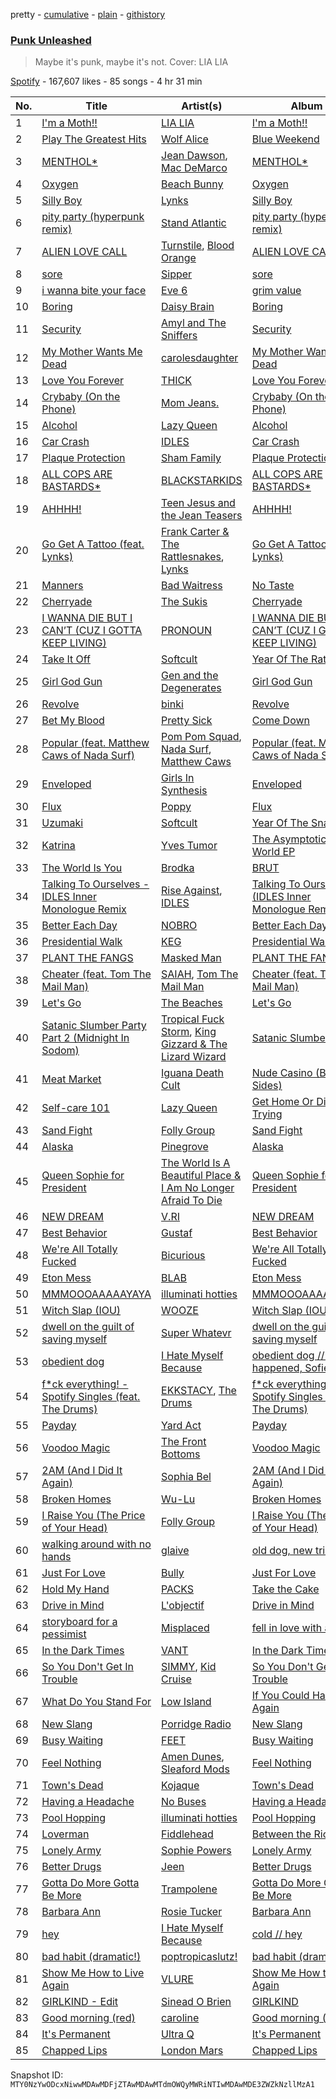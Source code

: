 pretty - [cumulative](/playlists/cumulative/37i9dQZF1DXdJa941ExayM.md) - [plain](/playlists/plain/37i9dQZF1DXdJa941ExayM) - [githistory](https://github.githistory.xyz/mackorone/spotify-playlist-archive/blob/main/playlists/plain/37i9dQZF1DXdJa941ExayM)

### [Punk Unleashed](https://open.spotify.com/playlist/37i9dQZF1DXdJa941ExayM)

> Maybe it's punk, maybe it's not\. Cover: LIA LIA

[Spotify](https://open.spotify.com/user/spotify) - 167,607 likes - 85 songs - 4 hr 31 min

| No. | Title | Artist(s) | Album | Length |
|---|---|---|---|---|
| 1 | [I'm a Moth!!](https://open.spotify.com/track/4ZapAR5XjoPEtsDHUG6cad) | [LIA LIA](https://open.spotify.com/artist/2ZrAyY9nzikL0YAMgN4OUR) | [I'm a Moth!!](https://open.spotify.com/album/1P6WH7pf30l0VSKHm0894a) | 2:06 |
| 2 | [Play The Greatest Hits](https://open.spotify.com/track/671gFjeiyqUEIgXfLKj956) | [Wolf Alice](https://open.spotify.com/artist/3btzEQD6sugImIHPMRgkwV) | [Blue Weekend](https://open.spotify.com/album/1zt521PK0lam6J79DNMIJi) | 2:27 |
| 3 | [MENTHOL\*](https://open.spotify.com/track/2nMTBUdxkdCZWo7n3upy1e) | [Jean Dawson](https://open.spotify.com/artist/7vNNmjV14SKQzlQAEg0BXP), [Mac DeMarco](https://open.spotify.com/artist/3Sz7ZnJQBIHsXLUSo0OQtM) | [MENTHOL\*](https://open.spotify.com/album/1KTVkY7i6Ry8QMtPTBzYOf) | 3:07 |
| 4 | [Oxygen](https://open.spotify.com/track/0vu3XfUitueA4S7l93kNU3) | [Beach Bunny](https://open.spotify.com/artist/2vnB6tuQMaQpORiRdvXF9H) | [Oxygen](https://open.spotify.com/album/48QsECGKhTjmQDGu3PrJAC) | 3:06 |
| 5 | [Silly Boy](https://open.spotify.com/track/1IWDJT71pjQgy9h3P8UwtG) | [Lynks](https://open.spotify.com/artist/44tV2d4RDeMsS2sLOdcXHD) | [Silly Boy](https://open.spotify.com/album/48X1aV5CY95zpcnHiE6WGf) | 3:18 |
| 6 | [pity party \(hyperpunk remix\)](https://open.spotify.com/track/3pgNhkkVzEBp3oWjGiHHWL) | [Stand Atlantic](https://open.spotify.com/artist/1W2Fv4YUnjC8hx2qQd6fGh) | [pity party \(hyperpunk remix\)](https://open.spotify.com/album/58nU4gbZoCTv8Cn0xpKqiF) | 2:36 |
| 7 | [ALIEN LOVE CALL](https://open.spotify.com/track/3qSIZ6BhlD8s1A8Hnnr3b8) | [Turnstile](https://open.spotify.com/artist/2qnpHrOzdmOo1S4ox3j17x), [Blood Orange](https://open.spotify.com/artist/6LEeAFiJF8OuPx747e1wxR) | [ALIEN LOVE CALL](https://open.spotify.com/album/2nERlBSy1rzIWoTgnezW6M) | 2:56 |
| 8 | [sore](https://open.spotify.com/track/7vUgOE1PE39ORLkoGg8b82) | [Sipper](https://open.spotify.com/artist/2BjcWnk7C01aHhp59HqUED) | [sore](https://open.spotify.com/album/6WOzttpXQTWLtbhUpKF5o2) | 2:54 |
| 9 | [i wanna bite your face](https://open.spotify.com/track/0TmhK8MuZrWow9HUp6fH5c) | [Eve 6](https://open.spotify.com/artist/4Eqd24yS5YcxI8b6Xfuwr8) | [grim value](https://open.spotify.com/album/63se1zqIgvcKzzOfqIbR8m) | 2:26 |
| 10 | [Boring](https://open.spotify.com/track/3FfxSDPqcaUuisrMQmiheD) | [Daisy Brain](https://open.spotify.com/artist/5WuDKeWph4EKsyy9e56Mz4) | [Boring](https://open.spotify.com/album/6ScocnQZ8S77TH9iOKPY1o) | 3:28 |
| 11 | [Security](https://open.spotify.com/track/4q52YCaquqmKBqVpwVNSjg) | [Amyl and The Sniffers](https://open.spotify.com/artist/3NqV2DJoAWsjl787bWaHW7) | [Security](https://open.spotify.com/album/01cMFHnfw6GGrg8djMAzwN) | 3:47 |
| 12 | [My Mother Wants Me Dead](https://open.spotify.com/track/3ADDLOa2NjjLFQ7g2FTiYx) | [carolesdaughter](https://open.spotify.com/artist/2hiq2iBnUik3mrOfEgRSpB) | [My Mother Wants Me Dead](https://open.spotify.com/album/0T6yUi3nWoE9c5krkoPYPK) | 1:45 |
| 13 | [Love You Forever](https://open.spotify.com/track/74P29isjvkWKam9RH3VIqx) | [THICK](https://open.spotify.com/artist/3y6q4JBOyyoETYPw1yHYli) | [Love You Forever](https://open.spotify.com/album/1Dhav3eZHLNgwZhtoxpz72) | 2:26 |
| 14 | [Crybaby \(On the Phone\)](https://open.spotify.com/track/17m7xzxMBWXLa6eyf3gsag) | [Mom Jeans.](https://open.spotify.com/artist/6PsktPFR0UZptKdSqmlS5h) | [Crybaby \(On the Phone\)](https://open.spotify.com/album/70R0bzjqP8a4yKUjg4ISdn) | 2:23 |
| 15 | [Alcohol](https://open.spotify.com/track/5B0cWUeFpYUGP50B7iGrHE) | [Lazy Queen](https://open.spotify.com/artist/1U9zqBUEcScanms647YanK) | [Alcohol](https://open.spotify.com/album/7njC1QirOre5gVQomwx1j9) | 3:41 |
| 16 | [Car Crash](https://open.spotify.com/track/5dXIrAUNLOcN2mYkCSeO3k) | [IDLES](https://open.spotify.com/artist/75mafsNqNE1WSEVxIKuY5C) | [Car Crash](https://open.spotify.com/album/2F4bQLWNLz55akGbkwu7BB) | 3:53 |
| 17 | [Plaque Protection](https://open.spotify.com/track/2in7DmrPjFsFkkFwZpJd58) | [Sham Family](https://open.spotify.com/artist/35pfnH3vn7DIc0hGC6JdcW) | [Plaque Protection](https://open.spotify.com/album/12gbNMI9j5JVXchpOAfT8s) | 2:47 |
| 18 | [ALL COPS ARE BASTARDS\*](https://open.spotify.com/track/6Bike9oqxqToe0XPwtVIhD) | [BLACKSTARKIDS](https://open.spotify.com/artist/7but14WsfXJkF8hm07xx6E) | [ALL COPS ARE BASTARDS\*](https://open.spotify.com/album/22GzbmGV3Uw6honxKUDSYr) | 3:04 |
| 19 | [AHHHH!](https://open.spotify.com/track/6Pfma5baS7P2EIjn3Htj9q) | [Teen Jesus and the Jean Teasers](https://open.spotify.com/artist/3KrgUUwoRQ6OQp4IOmqnSF) | [AHHHH!](https://open.spotify.com/album/3c58AoCgrcGD0kF2PAxo1F) | 2:24 |
| 20 | [Go Get A Tattoo \(feat\. Lynks\)](https://open.spotify.com/track/6jlelDSfxfbXHcvecHirda) | [Frank Carter & The Rattlesnakes](https://open.spotify.com/artist/3r32a6mMdoPaSP1C7kYhMc), [Lynks](https://open.spotify.com/artist/44tV2d4RDeMsS2sLOdcXHD) | [Go Get A Tattoo \(feat\. Lynks\)](https://open.spotify.com/album/20Jc5OznITldQ6pJPjxO5m) | 2:38 |
| 21 | [Manners](https://open.spotify.com/track/6OFhypC7nf7O2BrBcBRHiw) | [Bad Waitress](https://open.spotify.com/artist/5h5YgUkm7vI0bdbQTyBGmb) | [No Taste](https://open.spotify.com/album/6DMgTKIxvkURDu03kPoIrq) | 2:57 |
| 22 | [Cherryade](https://open.spotify.com/track/1qlDUbGVlpxKSsCpI9VfsZ) | [The Sukis](https://open.spotify.com/artist/0z2w2g48teQXR561xEi3zT) | [Cherryade](https://open.spotify.com/album/4B5zz9fcYTSG3DgMj6lXWf) | 3:10 |
| 23 | [I WANNA DIE BUT I CAN’T \(CUZ I GOTTA KEEP LIVING\)](https://open.spotify.com/track/0lcwE4dOsg3HB2BiUJxurh) | [PRONOUN](https://open.spotify.com/artist/08q2kFjr9p4cJqTGU9xJgg) | [I WANNA DIE BUT I CAN’T \(CUZ I GOTTA KEEP LIVING\)](https://open.spotify.com/album/7Jkkqjg8xAO7Jz4vV5H9oB) | 2:50 |
| 24 | [Take It Off](https://open.spotify.com/track/5xtSnYsevveWRiYmKTnxWS) | [Softcult](https://open.spotify.com/artist/13pYXGtaLO9d06VrXX4Aw0) | [Year Of The Rat](https://open.spotify.com/album/2wqVGl7R2cfwaZecFLTGIm) | 3:11 |
| 25 | [Girl God Gun](https://open.spotify.com/track/2gGwnLDwSxsi0zbkwEKSI6) | [Gen and the Degenerates](https://open.spotify.com/artist/7oEVPoHXaj73ddUCTNlO9E) | [Girl God Gun](https://open.spotify.com/album/2S0R1ILxzniCXfykA0A9BL) | 3:25 |
| 26 | [Revolve](https://open.spotify.com/track/65SxZiGB2RDiTjNBhwj7qK) | [binki](https://open.spotify.com/artist/2jbd7OqeJJd1hz81vOXwwW) | [Revolve](https://open.spotify.com/album/5eI3iOzlxGqcJuYSaVst48) | 2:52 |
| 27 | [Bet My Blood](https://open.spotify.com/track/3k148B0XDmtKhGjC2fBgND) | [Pretty Sick](https://open.spotify.com/artist/5JUGL6ec4eULQ5eVEbOC7e) | [Come Down](https://open.spotify.com/album/0VXF6JEUzl27XNBTNPtOMV) | 2:59 |
| 28 | [Popular \(feat\. Matthew Caws of Nada Surf\)](https://open.spotify.com/track/5ppPV0hCtwt5TMTKF1xY57) | [Pom Pom Squad](https://open.spotify.com/artist/1yhTALwId0bpL1U1XRT3Zs), [Nada Surf](https://open.spotify.com/artist/11zHPjHnZN0ACA50rSnTcy), [Matthew Caws](https://open.spotify.com/artist/2euOhDrnToDMpxBiCPf72Z) | [Popular \(feat\. Matthew Caws of Nada Surf\)](https://open.spotify.com/album/7nvPKeZxfHFgbKTrRWqvCo) | 3:26 |
| 29 | [Enveloped](https://open.spotify.com/track/6JpNRJWABPoMCter1WlSlP) | [Girls In Synthesis](https://open.spotify.com/artist/1JDshBvdtYOv3h1Th6xYQV) | [Enveloped](https://open.spotify.com/album/2ARMZHJiFxX46oOiMx4TVH) | 3:53 |
| 30 | [Flux](https://open.spotify.com/track/59yzTH5FEyyaDXs5Qo5aq7) | [Poppy](https://open.spotify.com/artist/5mlbvTfWUOfDrUIK6dkNzv) | [Flux](https://open.spotify.com/album/1q959WGOu0ZDfrJnnWRNgD) | 5:00 |
| 31 | [Uzumaki](https://open.spotify.com/track/0zLNFeLkfUi9Ei4ysZfPXP) | [Softcult](https://open.spotify.com/artist/13pYXGtaLO9d06VrXX4Aw0) | [Year Of The Snake](https://open.spotify.com/album/0zWHPn6Hlv1JSLMnarvVLE) | 3:31 |
| 32 | [Katrina](https://open.spotify.com/track/7yrjPMQ4uRjV7cRYQczK2J) | [Yves Tumor](https://open.spotify.com/artist/0qu422H5MOoQxGjd4IzHbS) | [The Asymptotical World EP](https://open.spotify.com/album/2julo3Z5rNzSod7DoEuTz7) | 3:19 |
| 33 | [The World Is You](https://open.spotify.com/track/7lqdh6P5XFsXXLvyOQhdzD) | [Brodka](https://open.spotify.com/artist/4D22jVMhvZgzvt8Hh9AcKY) | [BRUT](https://open.spotify.com/album/17RcrngElFsVOUInoEtsC9) | 3:33 |
| 34 | [Talking To Ourselves \- IDLES Inner Monologue Remix](https://open.spotify.com/track/3tCihDQBzsGFRtfIn3KPG6) | [Rise Against](https://open.spotify.com/artist/6Wr3hh341P84m3EI8qdn9O), [IDLES](https://open.spotify.com/artist/75mafsNqNE1WSEVxIKuY5C) | [Talking To Ourselves \(IDLES Inner Monologue Remix\)](https://open.spotify.com/album/1QXOX0l2HAa7ekuS9QtPpe) | 4:52 |
| 35 | [Better Each Day](https://open.spotify.com/track/3Mdx0JOsOWRI76zIwZKEyL) | [NOBRO](https://open.spotify.com/artist/5Tomvwat8AxMGd2ewkDNPs) | [Better Each Day](https://open.spotify.com/album/35XWKWnRUNK5w3ievzNtPc) | 3:04 |
| 36 | [Presidential Walk](https://open.spotify.com/track/5FxpA5miQTteOuMeIvL04r) | [KEG](https://open.spotify.com/artist/5CiQ9m8dPZ3eEV8c2DdHuq) | [Presidential Walk](https://open.spotify.com/album/7mRzMdmK2O18SWRK3vSwtZ) | 2:14 |
| 37 | [PLANT THE FANGS](https://open.spotify.com/track/6AKsTbsS7RJ3oBBlmrkss4) | [Masked Man](https://open.spotify.com/artist/4au9pcYGXtv2fPYbMa6wg5) | [PLANT THE FANGS](https://open.spotify.com/album/3xKtJyeWidxEkuZ1KC5AIl) | 2:05 |
| 38 | [Cheater \(feat\. Tom The Mail Man\)](https://open.spotify.com/track/3n0If8GidXp4KziBDoMe99) | [SAIAH](https://open.spotify.com/artist/5ZPYeVqoWNuukwfarvkyJX), [Tom The Mail Man](https://open.spotify.com/artist/1ueFyDvrq8tCjAd6x8AVxD) | [Cheater \(feat\. Tom The Mail Man\)](https://open.spotify.com/album/2de9oXO3uW9iMpVtTknJAy) | 3:04 |
| 39 | [Let's Go](https://open.spotify.com/track/0FGRPpBeQxkGEpnIChlnf8) | [The Beaches](https://open.spotify.com/artist/6ws5XBA70XgeBpnLZhQBoy) | [Let's Go](https://open.spotify.com/album/09PcwXJ6Kdt2M6ezSCYnQb) | 2:22 |
| 40 | [Satanic Slumber Party Part 2 \(Midnight In Sodom\)](https://open.spotify.com/track/1uMcy6dDlrQby1nD6xwKOw) | [Tropical Fuck Storm](https://open.spotify.com/artist/0mL6LBSQ4bHe6hWq90KzHL), [King Gizzard & The Lizard Wizard](https://open.spotify.com/artist/6XYvaoDGE0VmRt83Jss9Sn) | [Satanic Slumber Party](https://open.spotify.com/album/2xRTFyydYap0kAWPfJwU2i) | 5:42 |
| 41 | [Meat Market](https://open.spotify.com/track/4bQWIser8emNKjX3GlZJu3) | [Iguana Death Cult](https://open.spotify.com/artist/3krOZK9c8q5QOdt9QSdEV8) | [Nude Casino \(B\-Sides\)](https://open.spotify.com/album/1JI8xZT4G7DrHF3KFAZdLW) | 3:15 |
| 42 | [Self\-care 101](https://open.spotify.com/track/0nWXMjeGtC8P0bNBly9oo9) | [Lazy Queen](https://open.spotify.com/artist/1U9zqBUEcScanms647YanK) | [Get Home Or Die Trying](https://open.spotify.com/album/1FsVH5o3NvtOCQDuCyEZgv) | 5:20 |
| 43 | [Sand Fight](https://open.spotify.com/track/0krlA3U69xTFIrbEAwALak) | [Folly Group](https://open.spotify.com/artist/39RnqcMpFSK4e7tbODSsaP) | [Sand Fight](https://open.spotify.com/album/5I4VwcRRbnDPOZC0wFt4IU) | 3:36 |
| 44 | [Alaska](https://open.spotify.com/track/3jfYDfrnp0dseGWZfa3jqt) | [Pinegrove](https://open.spotify.com/artist/2gbT6GPXMis0OAkZbEQCYB) | [Alaska](https://open.spotify.com/album/4rFxEoG9PEDkONioOInJhy) | 2:05 |
| 45 | [Queen Sophie for President](https://open.spotify.com/track/3cJK07DfDHv3dLqRETQdNm) | [The World Is A Beautiful Place & I Am No Longer Afraid To Die](https://open.spotify.com/artist/5bCNJ1ICzdnzK0yoCIP2Ip) | [Queen Sophie for President](https://open.spotify.com/album/1E1pAERqQAcxbKWQ6ZV4g4) | 3:29 |
| 46 | [NEW DREAM](https://open.spotify.com/track/78qp11wxzbx1rHB0sNavVu) | [V.RI](https://open.spotify.com/artist/0S4IQu9l1tbbntMQGfwDjA) | [NEW DREAM](https://open.spotify.com/album/0cRB7PNPx4kEPkq4QMGiYJ) | 3:28 |
| 47 | [Best Behavior](https://open.spotify.com/track/3wb6i8PrbGwneMBvE6ZJis) | [Gustaf](https://open.spotify.com/artist/6QqLYrbjh5CnfMG7z5r96E) | [Best Behavior](https://open.spotify.com/album/44l3PKV5u5oZhcbWKEMiyx) | 3:24 |
| 48 | [We're All Totally Fucked](https://open.spotify.com/track/6FZk6enwNujep15sIUpZeD) | [Bicurious](https://open.spotify.com/artist/3hg0uAz0P2tHrvqqHU4zzh) | [We're All Totally Fucked](https://open.spotify.com/album/2uBQKNHeZXtrsFh2w58oPy) | 5:17 |
| 49 | [Eton Mess](https://open.spotify.com/track/3G8eU7xiy5RCHGWuv1XRmI) | [BLAB](https://open.spotify.com/artist/30Ksb5y6JT8MQO36S3CnwF) | [Eton Mess](https://open.spotify.com/album/26LiIG02F99Nn6rvkazCvu) | 1:57 |
| 50 | [MMMOOOAAAAAYAYA](https://open.spotify.com/track/6wOT4xSBIfD6oxSv7dGE6S) | [illuminati hotties](https://open.spotify.com/artist/3ztRX1UoIOsFqpD7dB6R8O) | [MMMOOOAAAAAYAYA](https://open.spotify.com/album/6vLZTDbsUAVSQu5m0Xn9dJ) | 3:04 |
| 51 | [Witch Slap \(IOU\)](https://open.spotify.com/track/7LFxhbIwEO84r0QlrlN7wq) | [WOOZE](https://open.spotify.com/artist/2whltAXPg8ozoiC9U1knhA) | [Witch Slap \(IOU\)](https://open.spotify.com/album/5bty0rYDoqIxGohu3ifmuA) | 2:15 |
| 52 | [dwell on the guilt of saving myself](https://open.spotify.com/track/3FlDAl8qo24cEpAE3MHIC3) | [Super Whatevr](https://open.spotify.com/artist/2kbAovdYb7krLSGdOrBMRu) | [dwell on the guilt of saving myself](https://open.spotify.com/album/4A1cgR7WJ44YKY4ffQXyyU) | 2:53 |
| 53 | [obedient dog](https://open.spotify.com/track/3534Z4x8UqslonFDIBtqEb) | [I Hate Myself Because](https://open.spotify.com/artist/5ERw1G2b8kceV2YuK2MPSe) | [obedient dog // what happened, Sofie?](https://open.spotify.com/album/0pIbHYat2Of99lZtJ4krdN) | 1:47 |
| 54 | [f\*ck everything! \- Spotify Singles \(feat\. The Drums\)](https://open.spotify.com/track/3oE4zL430c18NuiRWDHRLY) | [EKKSTACY](https://open.spotify.com/artist/0ynzbXwyCzxicMKHBoOkSH), [The Drums](https://open.spotify.com/artist/0p5axeJsbtTCXBrRVoKjwu) | [f\*ck everything! \- Spotify Singles \(feat\. The Drums\)](https://open.spotify.com/album/4pH6JKPaFwEyuSfw6IPEQ8) | 3:01 |
| 55 | [Payday](https://open.spotify.com/track/54xTBGmKCsrrWDiUrM9UFX) | [Yard Act](https://open.spotify.com/artist/2h3ooJn8m8X8cL2g1BZ1Rd) | [Payday](https://open.spotify.com/album/01Lj7qVMPDFq1ojfn32yjw) | 2:54 |
| 56 | [Voodoo Magic](https://open.spotify.com/track/6y4iXEu64IYdEcNSV0ZH5R) | [The Front Bottoms](https://open.spotify.com/artist/5ictveRyhWRs8Gt8Dvt1hS) | [Voodoo Magic](https://open.spotify.com/album/6yLKy8bef0WCPhEv7UAL0Q) | 2:44 |
| 57 | [2AM \(And I Did It Again\)](https://open.spotify.com/track/0bOvIiChMJgvGsn5anlJgm) | [Sophia Bel](https://open.spotify.com/artist/6WJnpSVDynCWGrhJcSQIm6) | [2AM \(And I Did It Again\)](https://open.spotify.com/album/2SAQ4W2EiZFbcZNEhubkLG) | 3:15 |
| 58 | [Broken Homes](https://open.spotify.com/track/3OGPJxSWbjASAj0iR7rOCw) | [Wu\-Lu](https://open.spotify.com/artist/5yRolHpTcDas7KX7KiH6Wd) | [Broken Homes](https://open.spotify.com/album/6deOAiLcYOUfZbaxMA4JrQ) | 4:22 |
| 59 | [I Raise You \(The Price of Your Head\)](https://open.spotify.com/track/302te1PaXydwxxX6aIjkhn) | [Folly Group](https://open.spotify.com/artist/39RnqcMpFSK4e7tbODSsaP) | [I Raise You \(The Price of Your Head\)](https://open.spotify.com/album/0KGJSvayWmKlbQW49bZQIt) | 3:51 |
| 60 | [walking around with no hands](https://open.spotify.com/track/26ZGLRIOtKcio6vF5ZVVd1) | [glaive](https://open.spotify.com/artist/4cJKDGSv4Dz9QycXYmo565) | [old dog, new tricks](https://open.spotify.com/album/0nP4cdE33prgKeTaqNM0g8) | 2:01 |
| 61 | [Just For Love](https://open.spotify.com/track/6wQeNdJeBm6QCQQNIkQhd8) | [Bully](https://open.spotify.com/artist/34LdbFt5sVXKTJOzf1iExQ) | [Just For Love](https://open.spotify.com/album/3TEdTmkLHGGEpmpzbgV0Js) | 3:17 |
| 62 | [Hold My Hand](https://open.spotify.com/track/6SvllC0AxXwxxFHmzq6WRO) | [PACKS](https://open.spotify.com/artist/1ZgzpPiODfKa4B9Fkw1dWm) | [Take the Cake](https://open.spotify.com/album/5xEN5e223k5edWl5RQcVqU) | 1:30 |
| 63 | [Drive in Mind](https://open.spotify.com/track/4nDfSnWHRBDwoeF4YClv09) | [L'objectif](https://open.spotify.com/artist/7dB5TtNG9BHNj4QCfS0SQg) | [Drive in Mind](https://open.spotify.com/album/4fMQjWGXHrUDH7WgomBq6s) | 4:03 |
| 64 | [storyboard for a pessimist](https://open.spotify.com/track/6UObhqa3DmniQ0YTWg2AqW) | [Misplaced](https://open.spotify.com/artist/4LD3UeboJl9wKM6WyaaRMu) | [fell in love with a lie](https://open.spotify.com/album/7m9wfRDxzEXAsQugb5xd93) | 2:38 |
| 65 | [In the Dark Times](https://open.spotify.com/track/0QI9LKldMD03gfU7U6pTQn) | [VANT](https://open.spotify.com/artist/4Xxkt0tSJr1uNxGDZcJLRc) | [In the Dark Times](https://open.spotify.com/album/3Lfzg4awJ0ZonBsn8GChvG) | 3:16 |
| 66 | [So You Don't Get In Trouble](https://open.spotify.com/track/2ZlMCcLZaxgF1DLF6pFsJu) | [SIMMY](https://open.spotify.com/artist/527kNlxgOHUAZ1YOonXDJd), [Kid Cruise](https://open.spotify.com/artist/3M6mw8TcBFhDXPdF2Csupw) | [So You Don't Get In Trouble](https://open.spotify.com/album/6lFhQlG8PC9byMDPccFNW6) | 3:06 |
| 67 | [What Do You Stand For](https://open.spotify.com/track/0C2BL4ZwEl2iQmQ55aIhU7) | [Low Island](https://open.spotify.com/artist/5MCl6mca6ZixPR36dHH9Sd) | [If You Could Have It All Again](https://open.spotify.com/album/3RSVfuDghNNc8LKgqnw7h2) | 3:45 |
| 68 | [New Slang](https://open.spotify.com/track/2UGLTM8VWqQai7bq2X7OiK) | [Porridge Radio](https://open.spotify.com/artist/4vAQ4M7vgItwBtmBTgRu48) | [New Slang](https://open.spotify.com/album/5n1bgsaXNRP8y4jXGOEic2) | 4:15 |
| 69 | [Busy Waiting](https://open.spotify.com/track/6kQqIdEAoCUKU4EEDmDWZZ) | [FEET](https://open.spotify.com/artist/7HeBQpJ3UmyybgEvqfdRAE) | [Busy Waiting](https://open.spotify.com/album/5BVtZ40qHHWmmEB3LOZ5ms) | 2:43 |
| 70 | [Feel Nothing](https://open.spotify.com/track/2xLhpVdgziewWHydp0csEn) | [Amen Dunes](https://open.spotify.com/artist/1jwOuEBcOKq0BeudSarbEM), [Sleaford Mods](https://open.spotify.com/artist/0otAqZw8htTsGHfqR491Yh) | [Feel Nothing](https://open.spotify.com/album/2KYtRpM7ONr6kRJnta41Pf) | 5:31 |
| 71 | [Town's Dead](https://open.spotify.com/track/6p8GJBXzymtc0QyJES6ubV) | [Kojaque](https://open.spotify.com/artist/3ZHJIsD3uMwwjXlSpDzPtY) | [Town's Dead](https://open.spotify.com/album/6PtpPzTZPYmRQ9EqfGTUYT) | 3:06 |
| 72 | [Having a Headache](https://open.spotify.com/track/1QinYnsNApMjbqaciWrhks) | [No Buses](https://open.spotify.com/artist/5Tj6sv1bYiB4PqvvXcTSr6) | [Having a Headache](https://open.spotify.com/album/4PJLSSs46r41EnOyzLRcM8) | 2:24 |
| 73 | [Pool Hopping](https://open.spotify.com/track/3MMGTD1oJQ6MZSHLap5ec6) | [illuminati hotties](https://open.spotify.com/artist/3ztRX1UoIOsFqpD7dB6R8O) | [Pool Hopping](https://open.spotify.com/album/6kSbPYilCl1GgskOg6RQlE) | 3:07 |
| 74 | [Loverman](https://open.spotify.com/track/4MZVYWdHxymEM7EVP5Nu8g) | [Fiddlehead](https://open.spotify.com/artist/0q6u5HyVK4zwGuzEtqjHqa) | [Between the Richness](https://open.spotify.com/album/7atg2sq4rPY2I0acROpVEt) | 2:13 |
| 75 | [Lonely Army](https://open.spotify.com/track/7fIETzt6S1vL8UJ6xeTqVl) | [Sophie Powers](https://open.spotify.com/artist/0hrMKLqgNEIemiF4Ag8dTI) | [Lonely Army](https://open.spotify.com/album/0DWeHnaTkA53xK43mJKfu8) | 2:55 |
| 76 | [Better Drugs](https://open.spotify.com/track/7hnIMBH8IJooQUu7ebnsRQ) | [Jeen](https://open.spotify.com/artist/3lEWoA7lwwybODn5K0v2Bz) | [Better Drugs](https://open.spotify.com/album/2TWYAYb74tkzbhPjipw2gw) | 3:20 |
| 77 | [Gotta Do More Gotta Be More](https://open.spotify.com/track/6Ai1aNmJ2hMMcx7QQyNIom) | [Trampolene](https://open.spotify.com/artist/28KtnfdwBHptsGPPWjeovU) | [Gotta Do More Gotta Be More](https://open.spotify.com/album/2OtLneHnXrZ3vjRMHJhjgL) | 2:37 |
| 78 | [Barbara Ann](https://open.spotify.com/track/4dbi2vb0iGOyGcNuryUvLt) | [Rosie Tucker](https://open.spotify.com/artist/21IgTzfAyrn8DJpEY7F4DM) | [Barbara Ann](https://open.spotify.com/album/49NlN8tH3vCVB20sfzhcnH) | 3:15 |
| 79 | [hey](https://open.spotify.com/track/6244mvRPJErzcf9fpMopkU) | [I Hate Myself Because](https://open.spotify.com/artist/5ERw1G2b8kceV2YuK2MPSe) | [cold // hey](https://open.spotify.com/album/6Wri4SM3KP1kBlHL9vzxmU) | 2:06 |
| 80 | [bad habit \(dramatic!\)](https://open.spotify.com/track/4cCYeQfBU2P3pWI7xmBTT3) | [poptropicaslutz!](https://open.spotify.com/artist/08DN8ZbOSeuTELiQjc4Jl8) | [bad habit \(dramatic!\)](https://open.spotify.com/album/00f1ID3GsvqytYByqFlq91) | 2:56 |
| 81 | [Show Me How to Live Again](https://open.spotify.com/track/47P6jUCBMMFfwe0evjXADx) | [VLURE](https://open.spotify.com/artist/0Ev1tqYsfzq2eF5qqXhkYm) | [Show Me How to Live Again](https://open.spotify.com/album/4COC6ERKXeFhmuMgyL2xQO) | 3:31 |
| 82 | [GIRLKIND \- Edit](https://open.spotify.com/track/3mYLbezTCZ781LFUlV6Cx5) | [Sinead O Brien](https://open.spotify.com/artist/0Nron4wq7uF2TwLodaVRHr) | [GIRLKIND](https://open.spotify.com/album/3Fh6q5ZT9H5s60fVTgFptB) | 4:00 |
| 83 | [Good morning \(red\)](https://open.spotify.com/track/5SQrKo2846AcYSt0YFOTJf) | [caroline](https://open.spotify.com/artist/0nwTtqff9SoWoTnTFeZ7YA) | [Good morning \(red\)](https://open.spotify.com/album/5Eg3oUty6ZMa6vkgb0zolB) | 5:47 |
| 84 | [It's Permanent](https://open.spotify.com/track/7xb85Q1Wy969N6nkcJRWqX) | [Ultra Q](https://open.spotify.com/artist/57JelvPHs2P6BROjeHhHZ3) | [It's Permanent](https://open.spotify.com/album/1SUPtafQuEviIXihO8mQmt) | 3:32 |
| 85 | [Chapped Lips](https://open.spotify.com/track/54LlodRsKUYURluWPLA5tV) | [London Mars](https://open.spotify.com/artist/2R765Ip6o2SEw6HfxkxD2y) | [Chapped Lips](https://open.spotify.com/album/3tg1popNIBaseXW4H7XbCP) | 3:05 |

Snapshot ID: `MTY0NzYwODcxNiwwMDAwMDFjZTAwMDAwMTdmOWQyMWRiNTIwMDAwMDE3ZWZkNzllMzA1`